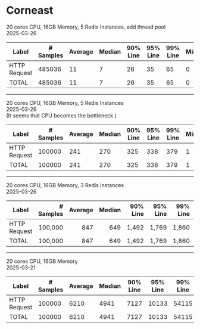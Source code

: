 # Corneast

20 cores CPU, 16GB Memory, 5 Redis Instances, add thread pool  
2025-03-26

| Label          | # Samples | Average | Median | 90% Line | 95% Line | 99% Line | Min | Max | Error % | Throughput    | Received KB/sec | Sent KB/sec |
|----------------|-----------|---------|--------|----------|----------|----------|-----|-----|---------|---------------|-----------------|-------------|
| HTTP Request   | 485036    | 11      | 7      | 26       | 35       | 65       | 0   | 515 | 0.016%  | 4670.09436    | 945.82          | 962.14      |
| TOTAL          | 485036    | 11      | 7      | 26       | 35       | 65       | 0   | 515 | 0.016%  | 4670.09436    | 945.82          | 962.14      |

---
20 cores CPU, 16GB Memory, 5 Redis Instances  
2025-03-26  
(It seems that CPU becomes the bottleneck.)  

| Label          | # Samples | Average | Median | 90% Line | 95% Line | 99% Line | Min | Max  | Error % | Throughput   | Received KB/sec | Sent KB/sec |
|----------------|-----------|---------|--------|----------|----------|----------|-----|------|---------|--------------|-----------------|-------------|
| HTTP Request   | 100000    | 241     | 270    | 325      | 338      | 379      | 1   | 1171 | 0.000%  | 3523.60817   | 712.29          | 726.06      |
| TOTAL          | 100000    | 241     | 270    | 325      | 338      | 379      | 1   | 1171 | 0.000%  | 3523.60817   | 712.29          | 726.06      |

---
20 cores CPU, 16GB Memory, 3 Redis Instances  
2025-03-26  

| Label         | # Samples | Average | Median | 90% Line | 95% Line | 99% Line | Min | Max | Error %   | Throughput  | Received KB/sec | Sent KB/sec |
|---------------|----------:|--------:|-------:|---------:|---------:|---------:|----:|----:|----------:|------------:|----------------:|------------:|
| HTTP Request  | 100,000   | 847     | 649    | 1,492    | 1,769    | 1,860    | 51  | 3,981 | 0.000%    | 3,037.85163 | 614.09          | 625.96      |
| TOTAL         | 100,000   | 847     | 649    | 1,492    | 1,769    | 1,860    | 51  | 3,981 | 0.000%    | 3,037.85163 | 614.09          | 625.96      |

---
20 cores CPU, 16GB Memory  
2025-03-21  

| Label         | # Samples | Average | Median | 90% Line | 95% Line | 99% Line | Min | Max   | Error % | Throughput   | Received KB/sec | Sent KB/sec |
|---------------|-----------|---------|--------|----------|----------|----------|-----|-------|---------|--------------|-----------------|-------------|
| HTTP Request  | 100000    | 6210    | 4941   | 7127     | 10133    | 54115    | 67  | 76329 | 0.065%  | 1039.93344   | 211.80          | 214.14      |
| TOTAL         | 100000    | 6210    | 4941   | 7127     | 10133    | 54115    | 67  | 76329 | 0.065%  | 1039.93344   | 211.80          | 214.14      |